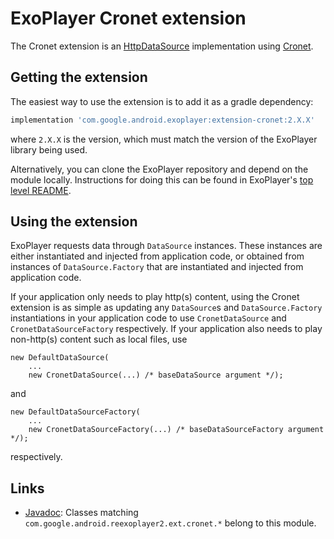 # ExoPlayer Cronet extension #

The Cronet extension is an [HttpDataSource][] implementation using [Cronet][].

[HttpDataSource]: https://google.github.io/ExoPlayer/doc/reference/com/google/android/exoplayer2/upstream/HttpDataSource.html
[Cronet]: https://chromium.googlesource.com/chromium/src/+/master/components/cronet?autodive=0%2F%2F

## Getting the extension ##

The easiest way to use the extension is to add it as a gradle dependency:

```gradle
implementation 'com.google.android.exoplayer:extension-cronet:2.X.X'
```

where `2.X.X` is the version, which must match the version of the ExoPlayer
library being used.

Alternatively, you can clone the ExoPlayer repository and depend on the module
locally. Instructions for doing this can be found in ExoPlayer's
[top level README][].

[top level README]: https://github.com/google/ExoPlayer/blob/release-v2/README.md

## Using the extension ##

ExoPlayer requests data through `DataSource` instances. These instances are
either instantiated and injected from application code, or obtained from
instances of `DataSource.Factory` that are instantiated and injected from
application code.

If your application only needs to play http(s) content, using the Cronet
extension is as simple as updating any `DataSource`s and `DataSource.Factory`
instantiations in your application code to use `CronetDataSource` and
`CronetDataSourceFactory` respectively. If your application also needs to play
non-http(s) content such as local files, use
```
new DefaultDataSource(
    ...
    new CronetDataSource(...) /* baseDataSource argument */);
```
and
```
new DefaultDataSourceFactory(
    ...
    new CronetDataSourceFactory(...) /* baseDataSourceFactory argument */);
```
respectively.

## Links ##

* [Javadoc][]: Classes matching `com.google.android.reexoplayer2.ext.cronet.*`
  belong to this module.

[Javadoc]: https://google.github.io/ExoPlayer/doc/reference/index.html
